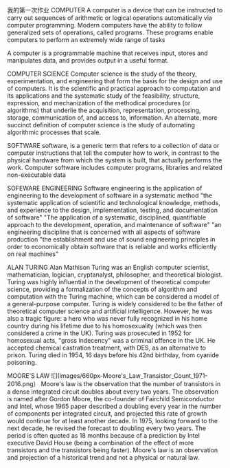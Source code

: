 我的第一次作业
COMPUTER
A computer is a device that can be instructed to carry out sequences of arithmetic or logical operations automatically via computer programming. Modern computers have the ability to follow generalized sets of operations, called programs. These programs enable computers to perform an extremely wide range of tasks

A computer is a programmable machine that receives input, stores and manipulates data, and provides output in a useful format.

COMPUTER SCIENCE
Computer science is the study of the theory, experimentation, and engineering that form the basis for the design and use of computers. It is the scientific and practical approach to computation and its applications and the systematic study of the feasibility, structure, expression, and mechanization of the methodical procedures (or algorithms) that underlie the acquisition, representation, processing, storage, communication of, and access to, information. An alternate, more succinct definition of computer science is the study of automating algorithmic processes that scale.

SOFTWARE
software, is a generic term that refers to a collection of data or computer instructions that tell the computer how to work, in contrast to the physical hardware from which the system is built, that actually performs the work.
Computer software includes computer programs, libraries and related non-executable data

SOFEWARE ENGINEERING
Software engineering is the application of engineering to the development of software in a systematic method
"the systematic application of scientific and technological knowledge, methods, and experience to the design, implementation, testing, and documentation of software"
"The application of a systematic, disciplined, quantifiable approach to the development, operation, and maintenance of software"
"an engineering discipline that is concerned with all aspects of software production
"the establishment and use of sound engineering principles in order to economically obtain software that is reliable and works efficiently on real machines"

ALAN TURING
Alan Mathison Turing was an English computer scientist, mathematician, logician, cryptanalyst, philosopher, and theoretical biologist. Turing was highly influential in the development of theoretical computer science, providing a formalization of the concepts of algorithm and computation with the Turing machine, which can be considered a model of a general-purpose computer. Turing is widely considered to be the father of theoretical computer science and artificial intelligence. However, he was also a tragic figure: a hero who was never fully recognized in his home country during his lifetime due to his homosexuality (which was then considered a crime in the UK). Turing was prosecuted in 1952 for homosexual acts, "gross indecency" was a criminal offence in the UK. He accepted chemical castration treatment, with DES, as an alternative to prison. Turing died in 1954, 16 days before his 42nd birthday, from cyanide poisoning.

MOORE’S LAW
![](images/660px-Moore's_Law_Transistor_Count_1971-2016.png）
Moore's law is the observation that the number of transistors in a dense integrated circuit doubles about every two years. The observation is named after Gordon Moore, the co-founder of Fairchild Semiconductor and Intel, whose 1965 paper described a doubling every year in the number of components per integrated circuit, and projected this rate of growth would continue for at least another decade. In 1975, looking forward to the next decade, he revised the forecast to doubling every two years. The period is often quoted as 18 months because of a prediction by Intel executive David House (being a combination of the effect of more transistors and the transistors being faster).
Moore's law is an observation and projection of a historical trend and not a physical or natural law.
